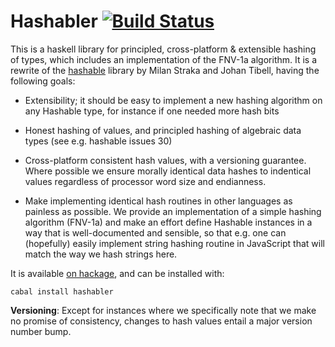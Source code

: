 # Hashabler [![Build Status](https://travis-ci.org/jberryman/hashabler.svg)](https://travis-ci.org/jberryman/hashabler) 

This is a haskell library for principled, cross-platform & extensible hashing
of types, which includes an implementation of the FNV-1a algorithm. It is a
rewrite of the [hashable](http://hackage.haskell.org/package/hashable) library 
by Milan Straka and Johan Tibell, having the following goals:

- Extensibility; it should be easy to implement a new hashing algorithm on any
  Hashable type, for instance if one needed more hash bits

- Honest hashing of values, and principled hashing of algebraic data types (see
  e.g. hashable issues 30)

- Cross-platform consistent hash values, with a versioning guarantee. Where
  possible we ensure morally identical data hashes to indentical values
  regardless of processor word size and endianness.

- Make implementing identical hash routines in other languages as painless as
  possible. We provide an implementation of a simple hashing algorithm (FNV-1a)
  and make an effort define Hashable instances in a way that is well-documented
  and sensible, so that e.g. one can (hopefully) easily implement string
  hashing routine in JavaScript that will match the way we hash strings here.

It is available [on hackage](http://hackage.haskell.org/package/hashabler), and
can be installed with:

    cabal install hashabler

**Versioning**: Except for instances where we specifically note that we make no
promise of consistency, changes to hash values entail a major version number
bump.
